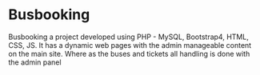 # Busbooking
Busbooking a project developed using PHP - MySQL, Bootstrap4, HTML, CSS, JS. It has a dynamic web pages with the admin manageable content on the main site. Where as the buses and tickets all handling is done with the admin panel
